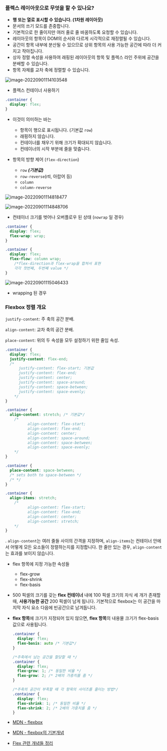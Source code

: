 ### 플렉스 레이아웃으로 무엇을 할 수 있나요?

- **행 또는 열로 표시할 수 있습니다. (1차원 레이아웃)**
- 문서의 쓰기 모드를 존중합니다.
- 기본적으로 한 줄이지만 여러 줄로 줄 바꿈하도록 요청할 수 있습니다.
- 레이아웃의 항목이 DOM의 순서와 다르게 시각적으로 재정렬될 수 있습니다.
- 공간이 항목 내부에 분산될 수 있으므로 상위 항목의 사용 가능한 공간에 따라 더 커지고 작아집니다.
- 상자 정렬 속성을 사용하여 래핑된 레이아웃의 항목 및 플렉스 라인 주위에 공간을 분배할 수 있습니다.
- 항목 자체를 교차 축에 정렬할 수 있습니다.



![image-20220901114103548](C:\Users\blues\AppData\Roaming\Typora\typora-user-images\image-20220901114103548.png)

- 플렉스 컨테이너 사용하기

```css
.container {
  display: flex;
}
```

- 이것이 의미하는 바는
  - 항목이 행으로 표시됩니다. (기본값 `row`)
  - 래핑하지 않습니다.
  - 컨테이너를 채우기 위해 크기가 확대되지 않습니다.
  - 컨테이너의 시작 부분에 줄을 맞춥니다.



- 항목의 방향 제어 (`flex-direction`)
  - `row` ***(기본값)***  
  - `row-reverse`(rtl, 아랍어 등)
  - `column` 
  - `column-reverse`



![image-20220901114818477](C:\Users\blues\AppData\Roaming\Typora\typora-user-images\image-20220901114818477.png)



![image-20220901114848706](C:\Users\blues\AppData\Roaming\Typora\typora-user-images\image-20220901114848706.png)

- 컨테이너 크기를 벗어나 오버플로우 된 상태 (`nowrap` 일 경우)

```css
.container {
  display: flex;
  flex-wrap: wrap;
}

.container {
  display: flex;
  flex-flow: column wrap;
    /*flex-direction과 flex-wrap을 합쳐서 표현 
    각각 첫번째, 두번째 value */
}
```



![image-20220901115046433](C:\Users\blues\AppData\Roaming\Typora\typora-user-images\image-20220901115046433.png)

- wrapping 된 경우



### Flexbox 정렬 개요

`justify-content`: 주 축의 공간 분배.

`align-content`: 교차 축의 공간 분배.

`place-content`: 위의 두 속성을 모두 설정하기 위한 줄임 속성.



```css
.container {
  display: flex;
  justify-content: flex-end;
  /*
      justify-content: flex-start; 기본값
      justify-content: flex-end;
      justify-content: center;
      justify-content: space-around;
      justify-content: space-between;
      justify-content: space-evenly;
    */
}
```



```css
.container {
  align-content: stretch; /* 기본값*/
    /*
          align-content: flex-start;
          align-content: flex-end;
          align-content: center;
          align-content: space-around;
          align-content: space-between;
          align-content: space-evenly;
    */
}

.container {
  place-content: space-between;
  /* sets both to space-between */
  /* */
}

.container {
  align-items: stretch;
    /*
          align-content: flex-start;
          align-content: flex-end;
          align-content: center;
          align-content: stretch;
    */
}
```



. `align-content`는 여러 줄들 사이의 간격을 지정하며, `align-items`는 컨테이너 안에서 어떻게 모든 요소들이 정렬하는지를 지정합니다. 한 줄만 있는 경우, `align-content`는 효과를 보이지 않습니다.

- flex 항목에 지정 가능한 속성들

  - flex-grow
  - flex-shrink
  - flex-basis

- 500 픽셀의 크기를 갖는 **flex 컨테이너** 내에 100 픽셀 크기의 자식 세 개가 존재할 때, **사용가능한 공간** 200 픽셀이 남게 됩니다. 기본적으로 flexbox는 이 공간을 마지막 자식 요소 다음에 빈공간으로 남겨둡니다.

- **flex 항목**에 크기가 지정되어 있지 않으면, **flex 항목**의 내용물 크기가 flex-basis 값으로 사용됩니다.

  ```css
  .container {
    display: flex;
    flex-basis: auto /* 기본값*/
  }
  
  /*주축에서 남는 공간을 할당할 때 */
  .container {
    display: flex;
    flex-grow: 1; /* 동일한 비율 */
    flex-grow: 2; /* 2배의 가중치를 줌 */
  }
  
  /*주축의 공간이 부족할 때 각 항목의 사이즈를 줄이는 방법*/
  .container {
    display: flex;
    flex-shrink: 1; /* 동일한 비율 */
    flex-shrink: 2; /* 2배의 가중치를 줌 */
  }
  ```

  

- [MDN - flexbox](https://developer.mozilla.org/ko/docs/Learn/CSS/CSS_layout/Flexbox#%EC%99%9C_flexbox%EC%9D%B8%EA%B0%80)

- [MDN - flexbox의 기본개념](https://developer.mozilla.org/ko/docs/Web/CSS/CSS_Flexible_Box_Layout/Basic_Concepts_of_Flexbox)

- [Flex 관련 개념들 정리](https://thrillfighter.tistory.com/489)
